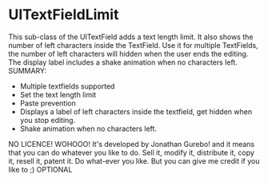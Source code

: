 UITextFieldLimit
================

This sub-class of the UITextField adds a text length limit. It also shows the number of left characters inside the TextField.
Use it for multiple TextFields, the number of left characters will hidden when the user ends the editing. The display label includes a shake animation when no characters left.
SUMMARY:
* Multiple textfields supported
* Set the text length limit
* Paste prevention
* Displays a label of left characters inside the textfield, get hidden when you stop editing.
* Shake animation when no characters left.

NO LICENCE! WOHOOO! It's developed by Jonathan Gurebo! and it means that you can do whatever you like to do.
Sell it, modify it, distribute it, copy it, resell it, patent it. Do what-ever you like. But you can give me credit if you like to ;) OPTIONAL
